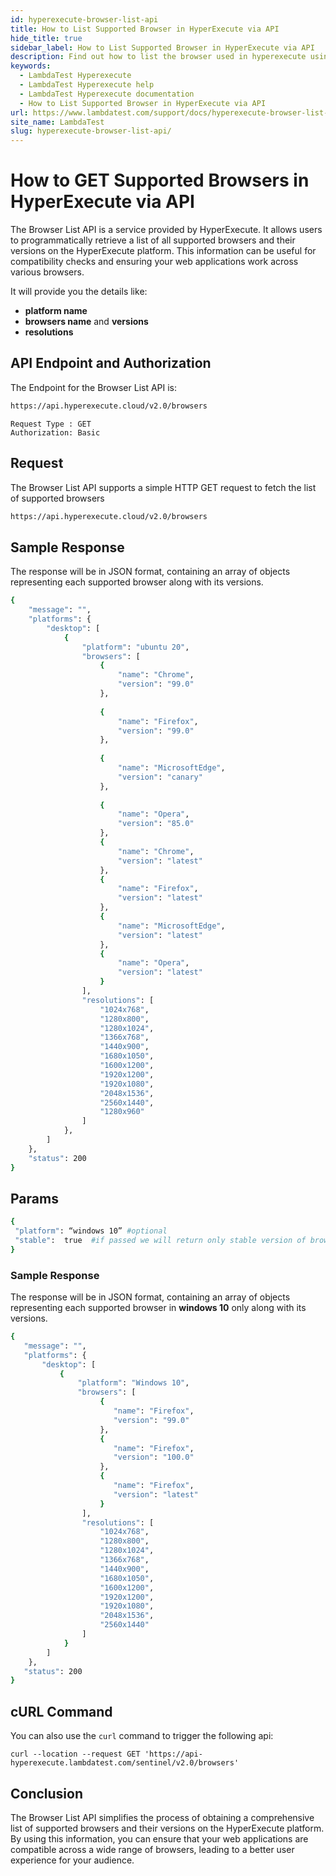 ```yaml
---
id: hyperexecute-browser-list-api
title: How to List Supported Browser in HyperExecute via API
hide_title: true
sidebar_label: How to List Supported Browser in HyperExecute via API
description: Find out how to list the browser used in hyperexecute using the BrowserList API
keywords:
  - LambdaTest Hyperexecute
  - LambdaTest Hyperexecute help
  - LambdaTest Hyperexecute documentation
  - How to List Supported Browser in HyperExecute via API
url: https://www.lambdatest.com/support/docs/hyperexecute-browser-list-api/
site_name: LambdaTest
slug: hyperexecute-browser-list-api/
---
```


<script type="application/ld+json"
      dangerouslySetInnerHTML={{ __html: JSON.stringify({
       "@context": "https://schema.org",
        "@type": "BreadcrumbList",
        "itemListElement": [{
          "@type": "ListItem",
          "position": 1,
          "name": "Home",
          "item": "https://www.lambdatest.com"
        },{
          "@type": "ListItem",
          "position": 2,
          "name": "Support",
          "item": "https://www.lambdatest.com/support/docs/"
        },{
          "@type": "ListItem",
          "position": 3,
          "name": "Integrations",
          "item": "https://www.lambdatest.com/support/docs/hyperexecute-browser-list-api/"
        }]
      })
    }}
></script>

# How to GET Supported Browsers in HyperExecute via API

The Browser List API is a service provided by HyperExecute. It allows users to programmatically retrieve a list of all supported browsers and their versions on the HyperExecute platform. This information can be useful for compatibility checks and ensuring your web applications work across various browsers.

It will provide you the details like:
  - **platform name** 
  - **browsers name** and **versions**
  - **resolutions**

<!-- 
:::info 

- **Endpoint :** https://api.hyperexecute.cloud/v2.0/browsers

- **Request Type :** GET 

- **Authorization :** Basic
::: -->

## API Endpoint and Authorization

The Endpoint for the Browser List API is:

```bash
https://api.hyperexecute.cloud/v2.0/browsers
```

<!-- ## Authentication
To use the Browser List API, you will need an API key. You can obtain your API key by signing up for an account on HyperExecute and generating an API key from your account settings.

Include your API key in the request headers using Basic Authentication as follows: -->

```
Request Type : GET 
Authorization: Basic
```

## Request
The Browser List API supports a simple HTTP GET request to fetch the list of supported browsers

```bash
https://api.hyperexecute.cloud/v2.0/browsers
```

## Sample Response

The response will be in JSON format, containing an array of objects representing each supported browser along with its versions.

```bash
{
    "message": "",
    "platforms": {
        "desktop": [
            {
                "platform": "ubuntu 20",
                "browsers": [
                    {
                        "name": "Chrome",
                        "version": "99.0"
                    },
                    
                    {
                        "name": "Firefox",
                        "version": "99.0"
                    },
                    
                    {
                        "name": "MicrosoftEdge",
                        "version": "canary"
                    },
                    
                    {
                        "name": "Opera",
                        "version": "85.0"
                    },
                    {
                        "name": "Chrome",
                        "version": "latest"
                    },
                    {
                        "name": "Firefox",
                        "version": "latest"
                    },
                    {
                        "name": "MicrosoftEdge",
                        "version": "latest"
                    },
                    {
                        "name": "Opera",
                        "version": "latest"
                    }
                ],
                "resolutions": [
                    "1024x768",
                    "1280x800",
                    "1280x1024",
                    "1366x768",
                    "1440x900",
                    "1680x1050",
                    "1600x1200",
                    "1920x1200",
                    "1920x1080",
                    "2048x1536",
                    "2560x1440",
                    "1280x960"
                ]
            },
        ]
    },
    "status": 200
}
```

<!-- ## Error Handling
If there is an error with your request, the API will respond with an appropriate HTTP status code and an error message in the response body.

Example Error Response: -->

## Params

```bash
{
 "platform": “windows 10” #optional
 "stable":  true  #if passed we will return only stable version of browsers
}
```

### Sample Response

The response will be in JSON format, containing an array of objects representing each supported browser in **windows 10**  only along with its versions.

```bash
{
   "message": "",
   "platforms": {
       "desktop": [
           {
               "platform": "Windows 10",
               "browsers": [
                    {
                       "name": "Firefox",
                       "version": "99.0"
                    },               
                    {
                       "name": "Firefox",
                       "version": "100.0"
                    },
                    {
                       "name": "Firefox",
                       "version": "latest"
                    }
                ],
                "resolutions": [
                    "1024x768",
                    "1280x800",
                    "1280x1024",
                    "1366x768",
                    "1440x900",
                    "1680x1050",
                    "1600x1200",
                    "1920x1200",
                    "1920x1080",
                    "2048x1536",
                    "2560x1440"
                ]
            }
        ]
    },
   "status": 200
}
```

## cURL Command
You can also use the `curl` command to trigger the following api:

```
curl --location --request GET 'https://api-hyperexecute.lambdatest.com/sentinel/v2.0/browsers'
```

## Conclusion

The Browser List API simplifies the process of obtaining a comprehensive list of supported browsers and their versions on the HyperExecute platform. By using this information, you can ensure that your web applications are compatible across a wide range of browsers, leading to a better user experience for your audience.
